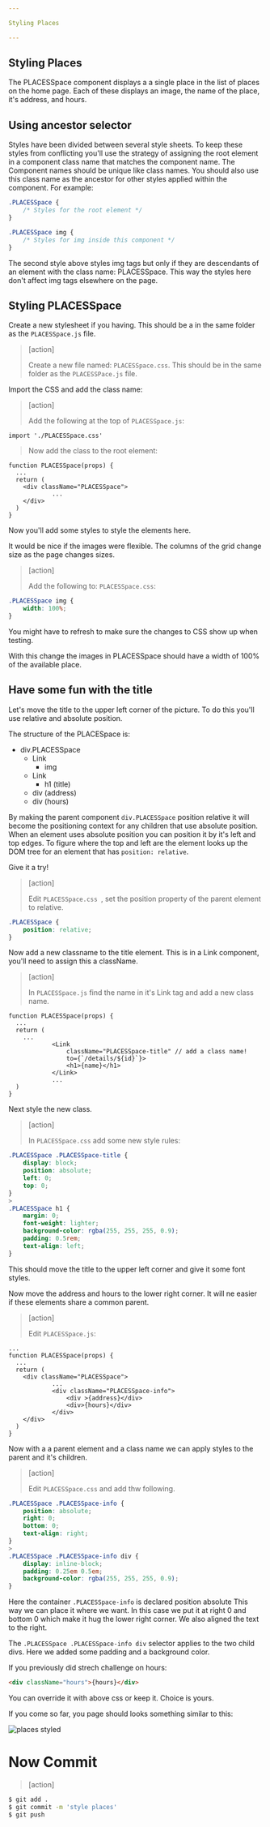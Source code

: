 ```yaml
---

Styling Places

---
```


## Styling Places

The PLACESSpace component displays a a single place in the list of places on the home page. Each of these displays an image, the name of the place, it's address, and hours.

## Using ancestor selector

Styles have been divided between several style sheets. To keep these styles from conflicting you'll use the strategy of assigning the root element in a component class name that matches the component name. The Component names should be unique like class names. You should also use this class name as the ancestor for other styles applied within the component. For example:

```CSS
.PLACESSpace {
    /* Styles for the root element */
}

.PLACESSpace img {
    /* Styles for img inside this component */
}
```

The second style above styles img tags but only if they are descendants of an element with the class name: PLACESSpace. This way the styles here don't affect img tags elsewhere on the page.

## Styling PLACESSpace

Create a new stylesheet if you having. This should be a in the same folder as the `PLACESSpace.js` file.

> [action]
>
> Create a new file named: `PLACESSpace.css`. This should be in the same folder as the `PLACESSPace.js` file.
>

Import the CSS and add the class name:

> [action]
>
> Add the following at the top of `PLACESSpace.js`:
>
```JS
import './PLACESSpace.css'
```
>
> Now add the class to the root element:
>
```JS
function PLACESSpace(props) {
  ...
  return (
    <div className="PLACESSpace">
            ...
    </div>
  )
}
```

Now you'll add some styles to style the elements here.

It would be nice if the images were flexible. The columns of the grid change size as the page changes sizes.

> [action]
>
> Add the following to: `PLACESSpace.css`:
>
```CSS
.PLACESSpace img {
    width: 100%;
}
```

You might have to refresh to make sure the changes to CSS show up when testing.

With this change the images in PLACESSpace should have a width of 100% of the available place.

## Have some fun with the title

Let's move the title to the upper left corner of the picture. To do this you'll use relative and absolute position.

The structure of the PLACESpace is:

- div.PLACESSpace
    - Link
        - img
    - Link
        - h1 (title)
    - div (address)
    - div (hours)

By making the parent component `div.PLACESSpace` position relative it will become the positioning context for any children that use absolute position. When an element uses absolute position you can position it by it's left and top edges. To figure where the top and left are the element looks up the DOM tree for an element that has `position: relative`.

Give it a try!

> [action]
>
> Edit `PLACESSpace.css `, set the position property of the parent element to relative.
>
```CSS
.PLACESSpace {
    position: relative;
}
```

Now add a new classname to the title element. This is in a Link component, you'll need to assign this a className.

> [action]
>
> In `PLACESSpace.js` find the name in it's Link tag and add a new class name.
>
```JS
function PLACESSpace(props) {
  ...
  return (
    ...
            <Link
                className="PLACESSpace-title" // add a class name!
                to={`/details/${id}`}>
                <h1>{name}</h1>
            </Link>
            ...
  )
}
```

Next style the new class.

> [action]
>
> In `PLACESSpace.css` add some new style rules:
>
```CSS
.PLACESSpace .PLACESSpace-title {
    display: block;
    position: absolute;
    left: 0;
    top: 0;
}
>
.PLACESSpace h1 {
    margin: 0;
    font-weight: lighter;
    background-color: rgba(255, 255, 255, 0.9);
    padding: 0.5rem;
    text-align: left;
}
```

This should move the title to the upper left corner and give it some font styles.

Now move the address and hours to the lower right corner. It will ne easier if these elements share a common parent.

> [action]
>
> Edit `PLACESSpace.js`:
>
```JS
...
function PLACESSpace(props) {
  ...
  return (
    <div className="PLACESSpace">
            ...
            <div className="PLACESSpace-info">
                <div >{address}</div>
                <div>{hours}</div>
            </div>
    </div>
  )
}
```


Now with a a parent element and a class name we can apply styles to the parent and it's children.

> [action]
>
> Edit `PLACESSpace.css` and add thw following.
>
```CSS
.PLACESSpace .PLACESSpace-info {
    position: absolute;
    right: 0;
    bottom: 0;
    text-align: right;
}
>
.PLACESSpace .PLACESSpace-info div {
    display: inline-block;
    padding: 0.25em 0.5em;
    background-color: rgba(255, 255, 255, 0.9);
}
```


Here the container `.PLACESSpace-info` is declared position absolute This way we can place it where we want. In this case we put it at right 0 and bottom 0 which make it hug the lower right corner. We also aligned the text to the right.

The `.PLACESSpace .PLACESSpace-info div` selector applies to the two child divs. Here we added some padding and a background color.

If you previously did strech challenge on hours:
```html
<div className="hours">{hours}</div>
```
You can override it with above css or keep it. Choice is yours.

If you come so far, you page should looks something similar to this:

![places styled](./assets/styling-places.png)


# Now Commit

> [action]

```bash
$ git add .
$ git commit -m 'style places'
$ git push
```
